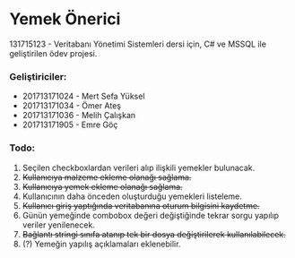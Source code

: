 
# Yemek Önerici

131715123 - Veritabanı Yönetimi Sistemleri dersi için, C# ve MSSQL ile geliştirilen ödev projesi.

### Geliştiriciler:
 - 201713171024 - Mert Sefa Yüksel 
 - 201713171034 - Ömer Ateş
 - 201713171036 - Melih Çalışkan
 - 201713171905 - Emre Göç

### Todo:

 1. Seçilen checkboxlardan verileri alıp ilişkili yemekler bulunacak.
 2. ~~Kullanıcıya malzeme ekleme olanağı sağlama.~~
 3. ~~Kullanıcıya yemek ekleme olanağı sağlama.~~
 4. Kullanıcının daha önceden oluşturduğu yemekleri listeleme.
 5. ~~Kullanıcı giriş yaptığında veritabanına oturum bilgisini kaydetme.~~
 6. Günün yemeğinde combobox değeri değiştiğinde tekrar sorgu yapılıp veriler yenilenecek.
 7. ~~Bağlantı stringi sınıfa atanıp tek bir dosya değiştirilerek kullanılabilecek.~~
 8. (?) Yemeğin yapılış açıklamaları eklenebilir.
